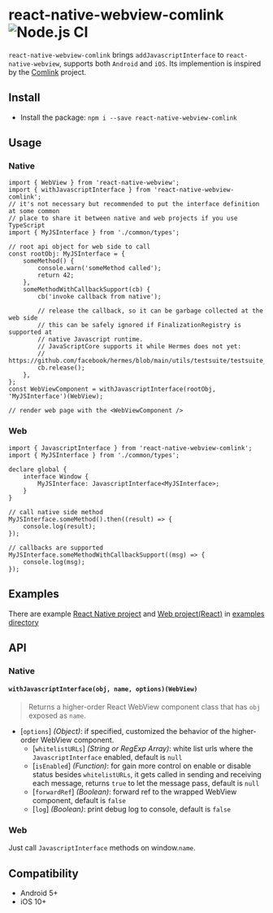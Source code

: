 # react-native-webview-comlink ![Node.js CI](https://github.com/rocwind/react-native-webview-comlink/workflows/Node.js%20CI/badge.svg)

`react-native-webview-comlink` brings `addJavascriptInterface` to `react-native-webview`, supports both `Android` and `iOS`. Its implemention is inspired by the [Comlink](https://github.com/GoogleChromeLabs/comlink) project.

## Install

-   Install the package: `npm i --save react-native-webview-comlink`

## Usage

### Native

```
import { WebView } from 'react-native-webview';
import { withJavascriptInterface } from 'react-native-webview-comlink';
// it's not necessary but recommended to put the interface definition at some common
// place to share it between native and web projects if you use TypeScript
import { MyJSInterface } from './common/types';

// root api object for web side to call
const rootObj: MyJSInterface = {
    someMethod() {
        console.warn('someMethod called');
        return 42;
    },
    someMethodWithCallbackSupport(cb) {
        cb('invoke callback from native');

        // release the callback, so it can be garbage collected at the web side
        // this can be safely ignored if FinalizationRegistry is supported at
        // native Javascript runtime.
        // JavaScriptCore supports it while Hermes does not yet:
        // https://github.com/facebook/hermes/blob/main/utils/testsuite/testsuite_skiplist.py#L1880
        cb.release();
    },
};
const WebViewComponent = withJavascriptInterface(rootObj, 'MyJSInterface')(WebView);

// render web page with the <WebViewComponent />
```

### Web

```
import { JavascriptInterface } from 'react-native-webview-comlink';
import { MyJSInterface } from './common/types';

declare global {
    interface Window {
        MyJSInterface: JavascriptInterface<MyJSInterface>;
    }
}

// call native side method
MyJSInterface.someMethod().then((result) => {
    console.log(result);
});

// callbacks are supported
MyJSInterface.someMethodWithCallbackSupport((msg) => {
    console.log(msg);
});
```

## Examples

There are example [React Native project](examples/native) and [Web project(React)](examples/web) in [examples directory](examples)

## API

### Native

#### `withJavascriptInterface(obj, name, options)(WebView)`

> Returns a higher-order React WebView component class that has `obj` exposed as `name`.

-   [`options`] _(Object)_: if specified, customized the behavior of the higher-order WebView component.
    -   [`whitelistURLs`] _(String or RegExp Array)_: white list urls where the `JavascriptInterface` enabled, default is `null`
    -   [`isEnabled`] _(Function)_: for gain more control on enable or disable status besides `whitelistURLs`, it gets called in sending and receiving each message, returns `true` to let the message pass, default is `null`
    -   [`forwardRef`] _(Boolean)_: forward ref to the wrapped WebView component, default is `false`
    -   [`log`] _(Boolean)_: print debug log to console, default is `false`

### Web

Just call `JavascriptInterface` methods on window.`name`.

## Compatibility

-   Android 5+
-   iOS 10+

